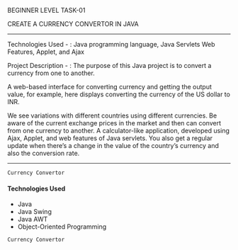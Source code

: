 BEGINNER LEVEL TASK-01

CREATE A CURRENCY CONVERTOR IN JAVA 

----------------------

Technologies Used -
                 : Java programming language, Java Servlets Web Features, Applet, and Ajax

Project Description - 
                  : The purpose of this Java project is to convert a currency from one to another. 

A web-based interface for converting currency and getting the output value, for example, here displays converting the currency of the US dollar to INR. 

We see variations with different countries using different currencies. Be aware of the current exchange prices in the market and then can convert from one currency to another. A calculator-like application, developed using Ajax, Applet, and web features of Java servlets. You also get a regular update when there’s a change in the value of the country’s currency and also the conversion rate. 

----------------------
`Currency Convertor`

#### Technologies Used
- Java
- Java Swing
- Java AWT
- Object-Oriented Programming

``Currency Convertor``


</br>


